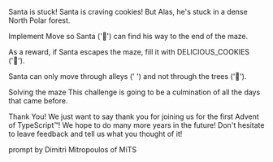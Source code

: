 Santa is stuck!
Santa is craving cookies! But Alas, he's stuck in a dense North Polar forest.

Implement Move so Santa ('🎅') can find his way to the end of the maze.

As a reward, if Santa escapes the maze, fill it with DELICIOUS_COOKIES ('🍪').

Santa can only move through alleys (' ') and not through the trees ('🎄').

Solving the maze
This challenge is going to be a culmination of all the days that came before.

Thank You!
We just want to say thank you for joining us for the first Advent of TypeScript™! We hope to do many more years in the future! Don't hesitate to leave feedback and tell us what you thought of it!

prompt by Dimitri Mitropoulos of MiTS
